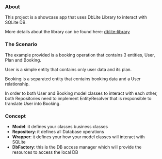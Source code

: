 ### About

This project is a showcase app that uses DbLite Library to interact with SQLite DB.

More details about the library can be found here: [dblite-library](https://github.com/petruki/dblite-library)

### The Scenario

The example provided is a booking operation that contains 3 entities, User, Plan and Booking.

User is a simple entity that contains only user data and its plan.

Booking is a separated entity that contains booking data and a User relationship.
 
In order to both User and Booking model classes to interact with each other, both Repositories need to implement EntityResolver that is responsible to translate User into Booking.
 
### Concept

- **Model**: it defines your classes business classes
- **Repository**: it defines all Database operations
- **Wrapper**: it defines your how your model classes will interact with SQLite
- **DbFactory**: this is the DB access manager which will provide the resources to access the local DB